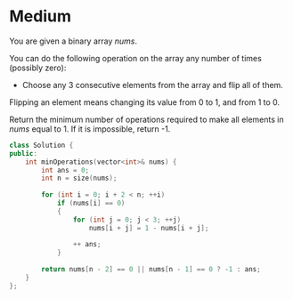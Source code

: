 # Medium

You are given a binary array $nums$.

You can do the following operation on the array any number of times (possibly zero):

- Choose any 3 consecutive elements from the array and flip all of them.

Flipping an element means changing its value from 0 to 1, and from 1 to 0.

Return the minimum number of operations required to make all elements in $nums$ equal to 1. If it is impossible, return -1.

```cpp
class Solution {
public:
    int minOperations(vector<int>& nums) {
        int ans = 0;
        int n = size(nums);
        
        for (int i = 0; i + 2 < n; ++i)
            if (nums[i] == 0)
            {
                for (int j = 0; j < 3; ++j)
                    nums[i + j] = 1 - nums[i + j];
                
                ++ ans;
            }
        
        return nums[n - 2] == 0 || nums[n - 1] == 0 ? -1 : ans;
    }
};
```
